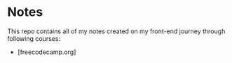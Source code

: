 # Notes

This repo contains all of my notes created on my front-end journey through following courses:

- [freecodecamp.org]

